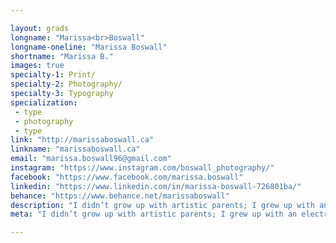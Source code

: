 ```yaml
---

layout: grads
longname: "Marissa<br>Boswall"
longname-oneline: "Marissa Boswall"
shortname: "Marissa B."
images: true
specialty-1: Print/
specialty-2: Photography/
specialty-3: Typography
specialization:
 - type
 - photography
 - type
link: "http://marissaboswall.ca"
linkname: "marissaboswall.ca"
email: "marissa.boswall96@gmail.com"
instagram: "https://www.instagram.com/boswall_photography/"
facebook: "https://www.facebook.com/marissa.boswall"
linkedin: "https://www.linkedin.com/in/marissa-boswall-726801ba/"
behance: "https://www.behance.net/marissaboswall"
description: "I didn’t grow up with artistic parents; I grew up with an electrical engineer and a purchasing clerk, but somehow they made a graphic designer."
meta: "I didn’t grow up with artistic parents; I grew up with an electrical engineer and a purchasing clerk, but somehow they made a graphic designer."

---
```

